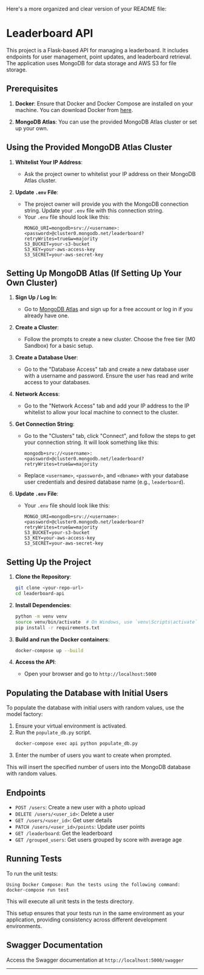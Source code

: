 Here's a more organized and clear version of your README file:

# Leaderboard API

This project is a Flask-based API for managing a leaderboard. It includes endpoints for user management, point updates, and leaderboard retrieval. The application uses MongoDB for data storage and AWS S3 for file storage.

## Prerequisites

1. **Docker**: Ensure that Docker and Docker Compose are installed on your machine. You can download Docker from [here](https://www.docker.com/get-started).

2. **MongoDB Atlas**: You can use the provided MongoDB Atlas cluster or set up your own.

## Using the Provided MongoDB Atlas Cluster

1. **Whitelist Your IP Address**:
   - Ask the project owner to whitelist your IP address on their MongoDB Atlas cluster.

2. **Update `.env` File**:
   - The project owner will provide you with the MongoDB connection string. Update your `.env` file with this connection string.
   - Your `.env` file should look like this:
     ```plaintext
     MONGO_URI=mongodb+srv://<username>:<password>@cluster0.mongodb.net/leaderboard?retryWrites=true&w=majority
     S3_BUCKET=your-s3-bucket
     S3_KEY=your-aws-access-key
     S3_SECRET=your-aws-secret-key
     ```

## Setting Up MongoDB Atlas (If Setting Up Your Own Cluster)

1. **Sign Up / Log In**:
   - Go to [MongoDB Atlas](https://www.mongodb.com/cloud/atlas) and sign up for a free account or log in if you already have one.

2. **Create a Cluster**:
   - Follow the prompts to create a new cluster. Choose the free tier (M0 Sandbox) for a basic setup.

3. **Create a Database User**: 
   - Go to the "Database Access" tab and create a new database user with a username and password. Ensure the user has read and write access to your databases.

4. **Network Access**: 
   - Go to the "Network Access" tab and add your IP address to the IP whitelist to allow your local machine to connect to the cluster.

5. **Get Connection String**: 
   - Go to the "Clusters" tab, click "Connect", and follow the steps to get your connection string. It will look something like this:
     ```
     mongodb+srv://<username>:<password>@cluster0.mongodb.net/leaderboard?retryWrites=true&w=majority
     ```
   - Replace `<username>`, `<password>`, and `<dbname>` with your database user credentials and desired database name (e.g., `leaderboard`).

6. **Update `.env` File**:
   - Your `.env` file should look like this:
     ```plaintext
     MONGO_URI=mongodb+srv://<username>:<password>@cluster0.mongodb.net/leaderboard?retryWrites=true&w=majority
     S3_BUCKET=your-s3-bucket
     S3_KEY=your-aws-access-key
     S3_SECRET=your-aws-secret-key
     ```

## Setting Up the Project

1. **Clone the Repository**:
   ```bash
   git clone <your-repo-url>
   cd leaderboard-api
   ```

2. **Install Dependencies**:
   ```bash
   python -m venv venv
   source venv/bin/activate  # On Windows, use `venv\Scripts\activate`
   pip install -r requirements.txt
   ```

3. **Build and run the Docker containers**:
   ```bash
   docker-compose up --build
   ```

4. **Access the API**:
   - Open your browser and go to `http://localhost:5000`

## Populating the Database with Initial Users

To populate the database with initial users with random values, use the model factory:

1. Ensure your virtual environment is activated.
2. Run the `populate_db.py` script.
   ```bash
   docker-compose exec api python populate_db.py
   ```
3. Enter the number of users you want to create when prompted.

This will insert the specified number of users into the MongoDB database with random values.

## Endpoints

- `POST /users`: Create a new user with a photo upload
- `DELETE /users/<user_id>`: Delete a user
- `GET /users/<user_id>`: Get user details
- `PATCH /users/<user_id>/points`: Update user points
- `GET /leaderboard`: Get the leaderboard
- `GET /grouped_users`: Get users grouped by score with average age

## Running Tests
To run the unit tests:

    Using Docker Compose: Run the tests using the following command:
    docker-compose run test
This will execute all unit tests in the tests directory.
 
This setup ensures that your tests run in the same environment as your application, providing consistency across different development environments.


## Swagger Documentation

Access the Swagger documentation at `http://localhost:5000/swagger`

---

